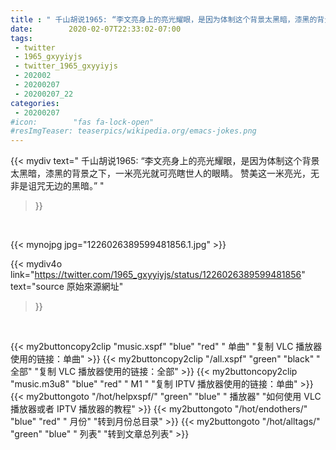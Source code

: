 ```yaml
---
title : " 千山胡说1965: “李文亮身上的亮光耀眼，是因为体制这个背景太黑暗，漆黑的背景之下，一米亮光就可亮瞎世人的眼睛。&#10;赞美这一米亮光，无非是诅咒无边的黑暗。”  "
date:        2020-02-07T22:33:02-07:00
tags:
 - twitter
 - 1965_gxyyiyjs
 - twitter_1965_gxyyiyjs
 - 202002
 - 20200207
 - 20200207_22
categories:
 - 20200207
#icon:        "fas fa-lock-open"
#resImgTeaser: teaserpics/wikipedia.org/emacs-jokes.png
---
```


{{< mydiv text=" 千山胡说1965: “李文亮身上的亮光耀眼，是因为体制这个背景太黑暗，漆黑的背景之下，一米亮光就可亮瞎世人的眼睛。&#10;赞美这一米亮光，无非是诅咒无边的黑暗。”  "
>}}
<br>


 {{< mynojpg jpg="1226026389599481856.1.jpg" >}}<br> 



{{< mydiv4o link="https://twitter.com/1965_gxyyiyjs/status/1226026389599481856"
text="source 原始來源網址"
>}}


<br>





{{< my2buttoncopy2clip "music.xspf"        "blue"   "red"    " 单曲"  "复制 VLC 播放器使用的链接：单曲" >}} {{< my2buttoncopy2clip "/all.xspf"         "green"  "black"  " 全部"  "复制 VLC 播放器使用的链接：全部" >}} {{< my2buttoncopy2clip "music.m3u8"        "blue"   "red"    " M1 "    "复制 IPTV 播放器使用的链接：单曲" >}} {{< my2buttongoto      "/hot/helpxspf/"    "green"  "blue"   " 播放器" "如何使用 VLC 播放器或者 IPTV 播放器的教程" >}} {{< my2buttongoto      "/hot/endothers/"   "blue"   "red"    " 月份"   "转到月份总目录" >}} {{< my2buttongoto      "/hot/alltags/"     "green"  "blue"   " 列表"   "转到文章总列表" >}} 
